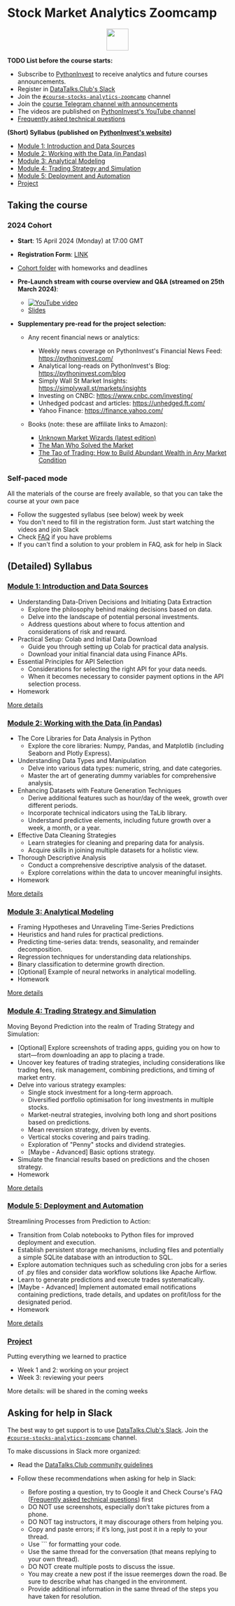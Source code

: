 # Stock Market Analytics Zoomcamp

<p align="center">
  <a href="https://docs.google.com/forms/d/e/1FAIpQLSc5H6Jc-HJg9B7irveRASJCAS4BTnJcvM2QX2ykIGZ0UNgCPQ/viewform"><img src="https://user-images.githubusercontent.com/875246/185755203-17945fd1-6b64-46f2-8377-1011dcb1a444.png" height="50" /></a>
</p>


<b>TODO List before the course starts: </b>
- Subscribe to [PythonInvest](https://pythoninvest.com/) to receive analytics and future courses announcements. 
- Register in [DataTalks.Club's Slack](https://datatalks.club/slack.html)
- Join the [`#course-stocks-analytics-zoomcamp`](https://datatalks-club.slack.com/archives/C06L1RTF10F) channel
- Join the [course Telegram channel with announcements](https://t.me/stockanalyticszoomcamp)
- The videos are published on [PythonInvest's YouTube channel](https://www.youtube.com/@pythoninvest2480) 
- [Frequently asked technical questions](https://docs.google.com/document/d/1ABQD6ns4vZHKu2dHGqqJ85LCOF7LzxqfvWBVXb_-M9E/edit?usp=sharing)



<b>(Short) Syllabus (published on [PythonInvest's website](https://pythoninvest.com/course)) </b>

* [Module 1: Introduction and Data Sources](#Module-1-Introduction-and-Data-Sources)
* [Module 2: Working with the Data (in Pandas)](#Module-2-Working-with-the-Data-(in-Pandas))
* [Module 3: Analytical Modeling](#Module-3-Analytical-Modeling)
* [Module 4: Trading Strategy and Simulation](#Module-4-Trading-Strategy-and-Simulation)
* [Module 5: Deployment and Automation](#Module-5-Deployment-and-Automation)
* [Project](#project)


## Taking the course

### 2024 Cohort

* **Start**: 15 April 2024 (Monday) at 17:00 GMT
* **Registration Form**: [LINK](https://docs.google.com/forms/d/e/1FAIpQLSc5H6Jc-HJg9B7irveRASJCAS4BTnJcvM2QX2ykIGZ0UNgCPQ/viewform)
* [Cohort folder](cohorts/2024/) with homeworks and deadlines

* **Pre-Launch stream with course overview and Q&A (streamed on 25th March 2024)**:
  * [![YouTube video](https://markdown-videos-api.jorgenkh.no/youtube/oswTLnjkRUg)](https://www.youtube.com/watch?v=oswTLnjkRUg&list=PLSWnIAnueyu8auG0v3VXfUkVJpLoeCJYF&index=1)
  * [Slides](https://docs.google.com/presentation/d/e/2PACX-1vSV8yZ6edMcJGvVuPWJxfict7pDI1YG8Ddbef7wRfnSEz_Q-59LUr60fcvYChF5dg-sSKzGkYQUPyif/pub?start=false&loop=false&delayms=3000&slide=id.g1d0e930b61f_0_81)


* **Supplementary pre-read for the project selection:**
   * Any recent financial news or analytics:
     * Weekly news coverage on PythonInvest's Financial News Feed: https://pythoninvest.com/
     * Analytical long-reads on PythonInvest's Blog: https://pythoninvest.com/blog 
     * Simply Wall St Market Insights: https://simplywall.st/markets/insights
     * Investing on CNBC: https://www.cnbc.com/investing/ 
     * Unhedged podcast and articles: https://unhedged.ft.com/
     * Yahoo Finance: https://finance.yahoo.com/
   
   * Books (note: these are affiliate links to Amazon):
     * [Unknown Market Wizards (latest edition)](https://amzn.to/3PJLADW)
     * [The Man Who Solved the Market](https://amzn.to/3TYKruy)
     * [The Tao of Trading: How to Build Abundant Wealth in Any Market Condition](https://amzn.to/3TYM5MN)


### Self-paced mode

All the materials of the course are freely available, so that you
can take the course at your own pace

* Follow the suggested syllabus (see below) week by week
* You don't need to fill in the registration form. Just start watching the videos and join Slack
* Check [FAQ](https://docs.google.com/document/d/1ABQD6ns4vZHKu2dHGqqJ85LCOF7LzxqfvWBVXb_-M9E/edit?usp=sharing) if you have problems
* If you can't find a solution to your problem in FAQ, ask for help in Slack


## (Detailed) Syllabus

### [Module 1: Introduction and Data Sources](01-intro-and-data-sources/)

* Understanding Data-Driven Decisions and Initiating Data Extraction
  * Explore the philosophy behind making decisions based on data.
  * Delve into the landscape of potential personal investments.
  * Address questions about where to focus attention and considerations of risk and reward.
* Practical Setup: Colab and Initial Data Download
  * Guide you through setting up Colab for practical data analysis.
  * Download your initial financial data using Finance APIs.
* Essential Principles for API Selection
  * Considerations for selecting the right API for your data needs.
  * When it becomes necessary to consider payment options in the API selection process.
* Homework

[More details](01-intro-and-data-sources/)


### [Module 2: Working with the Data (in Pandas)](02-dataframe-analysis/)

* The Core Libraries for Data Analysis in Python
  * Explore the core libraries: Numpy, Pandas, and Matplotlib (including Seaborn and Plotly Express).
* Understanding Data Types and Manipulation
  * Delve into various data types: numeric, string, and date categories.
  * Master the art of generating dummy variables for comprehensive analysis.
* Enhancing Datasets with Feature Generation Techniques
  * Derive additional features such as hour/day of the week, growth over different periods.
  * Incorporate technical indicators using the TaLib library.
  * Understand predictive elements, including future growth over a week, a month, or a year.
* Effective Data Cleaning Strategies
  * Learn strategies for cleaning and preparing data for analysis.
  * Acquire skills in joining multiple datasets for a holistic view.
* Thorough Descriptive Analysis
  * Conduct a comprehensive descriptive analysis of the dataset.
  * Explore correlations within the data to uncover meaningful insights.
* Homework

[More details](02-dataframe-analysis/)

### [Module 3: Analytical Modeling](03-modeling/)

* Framing Hypotheses and Unraveling Time-Series Predictions
* Heuristics and hand rules for practical predictions.
* Predicting time-series data: trends, seasonality, and remainder decomposition.
* Regression techniques for understanding data relationships.
* Binary classification to determine growth direction.
* [Optional] Example of neural networks in analytical modelling.
* Homework

[More details](03-modeling/)


### [Module 4: Trading Strategy and Simulation](04-trading-strategy-and-simulation/)

Moving Beyond Prediction into the realm of Trading Strategy and Simulation:

* [Optional] Explore screenshots of trading apps, guiding you on how to start—from downloading an app to placing a trade.
* Uncover key features of trading strategies, including considerations like trading fees, risk management, combining predictions, and timing of market entry.
* Delve into various strategy examples:
  * Single stock investment for a long-term approach.
  * Diversified portfolio optimisation for long investments in multiple stocks.
  * Market-neutral strategies, involving both long and short positions based on predictions.
  * Mean reversion strategy, driven by events.
  * Vertical stocks covering and pairs trading.
  * Exploration of "Penny" stocks and dividend strategies.
  * [Maybe - Advanced] Basic options strategy.
* Simulate the financial results based on predictions and the chosen strategy.
* Homework

[More details](04-trading-strategy-and-simulation/)


### [Module 5: Deployment and Automation](05-deployment-and-automation/)
Streamlining Processes from Prediction to Action:

* Transition from Colab notebooks to Python files for improved deployment and execution.
* Establish persistent storage mechanisms, including files and potentially a simple SQLite database with an introduction to SQL.
* Explore automation techniques such as scheduling cron jobs for a series of .py files and consider data workflow solutions like Apache Airflow.
* Learn to generate predictions and execute trades systematically.
* [Maybe - Advanced] Implement automated email notifications containing predictions, trade details, and updates on profit/loss for the designated period.
* Homework

[More details](05-deployment-and-automation/)


### [Project](projects)

Putting everything we learned to practice

* Week 1 and 2: working on your project
* Week 3: reviewing your peers

More details: will be shared in the coming weeks


## Asking for help in Slack

The best way to get support is to use [DataTalks.Club's Slack](https://datatalks.club/slack.html). Join the [`#course-stocks-analytics-zoomcamp`](https://datatalks-club.slack.com/archives/C06L1RTF10F) channel.

To make discussions in Slack more organized:

* Read the [DataTalks.Club community guidelines](https://datatalks.club/slack/guidelines.html)

* Follow these recommendations when asking for help in Slack:
  * Before posting a question, try to Google it and Check Course's FAQ ([Frequently asked technical questions](https://docs.google.com/document/d/1ABQD6ns4vZHKu2dHGqqJ85LCOF7LzxqfvWBVXb_-M9E/edit?usp=sharing)) first
  * DO NOT use screenshots, especially don’t take pictures from a phone.
  * DO NOT tag instructors, it may discourage others from helping you.
  * Copy and paste errors; if it’s long, just post it in a reply to your thread. 
  * Use ``` for formatting your code.
  * Use the same thread for the conversation (that means replying to your own thread). 
  * DO NOT create multiple posts to discuss the issue.
  * You may create a new post if the issue reemerges down the road. Be sure to describe what has changed in the environment.
  * Provide additional information in the same thread of the steps you have taken for resolution.

